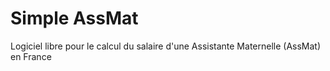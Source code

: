 # Simple AssMat
Logiciel libre pour le calcul du salaire d'une Assistante Maternelle (AssMat) en France

